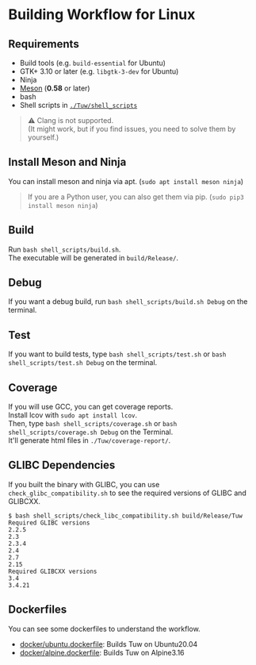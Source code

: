 # Building Workflow for Linux

## Requirements

-   Build tools (e.g. `build-essential` for Ubuntu)
-   GTK+ 3.10 or later (e.g. `libgtk-3-dev` for Ubuntu)
-   Ninja
-   [Meson](https://github.com/mesonbuild/meson) (**0.58** or later)
-   bash
-   Shell scripts in [`./Tuw/shell_scripts`](../shell_scripts)

> :warning: Clang is not supported.  
> (It might work, but if you find issues, you need to solve them by yourself.)  

## Install Meson and Ninja

You can install meson and ninja via apt. (`sudo apt install meson ninja`)  

> If you are a Python user, you can also get them via pip. (`sudo pip3 install meson ninja`)

## Build

Run `bash shell_scripts/build.sh`.  
The executable will be generated in `build/Release/`.  

## Debug

If you want a debug build, run `bash shell_scripts/build.sh Debug` on the terminal.  

## Test

If you want to build tests, type `bash shell_scripts/test.sh` or `bash shell_scripts/test.sh Debug` on the terminal.

## Coverage

If you will use GCC, you can get coverage reports.  
Install lcov with `sudo apt install lcov`.  
Then, type `bash shell_scripts/coverage.sh` or `bash shell_scripts/coverage.sh Debug` on the Terminal.  
It'll generate html files in `./Tuw/coverage-report/`.

## GLIBC Dependencies

If you built the binary with GLIBC, you can use `check_glibc_compatibility.sh` to see the required versions of GLIBC and GLIBCXX.  

```console
$ bash shell_scripts/check_libc_compatibility.sh build/Release/Tuw
Required GLIBC versions
2.2.5
2.3
2.3.4
2.4
2.7
2.15
Required GLIBCXX versions
3.4
3.4.21
```

## Dockerfiles

You can see some dockerfiles to understand the workflow.  

-   [docker/ubuntu.dockerfile](../docker/ubuntu.dockerfile): Builds Tuw on Ubuntu20.04  
-   [docker/alpine.dockerfile](../docker/alpine.dockerfile): Builds Tuw on Alpine3.16  

